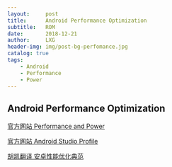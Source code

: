 ```yaml
---
layout:     post
title:      Android Performance Optimization
subtitle:   ROM
date:       2018-12-21
author:     LXG
header-img: img/post-bg-perfomance.jpg
catalog: true
tags:
    - Android
    - Performance
    - Power
---
```


## Android Performance Optimization

[官方网站 Performance and Power](https://developer.android.com/topic/performance/)

[官方网站 Android Studio Profile](https://developer.android.com/studio/profile/)

[胡凯翻译 安卓性能优化典范](http://hukai.me/blog/categories/android-performance/)










